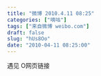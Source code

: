 ```yaml
---
title: "微博 2010.4.11 08:25"
categories: ["嘀咕"]
tags: ["来自微博 weibo.com"]
draft: false
slug: "hUs8Oo"
date: "2010-04-11 08:25:00"
---
```


<p>遇见  O网页链接 ​​​​</p>
